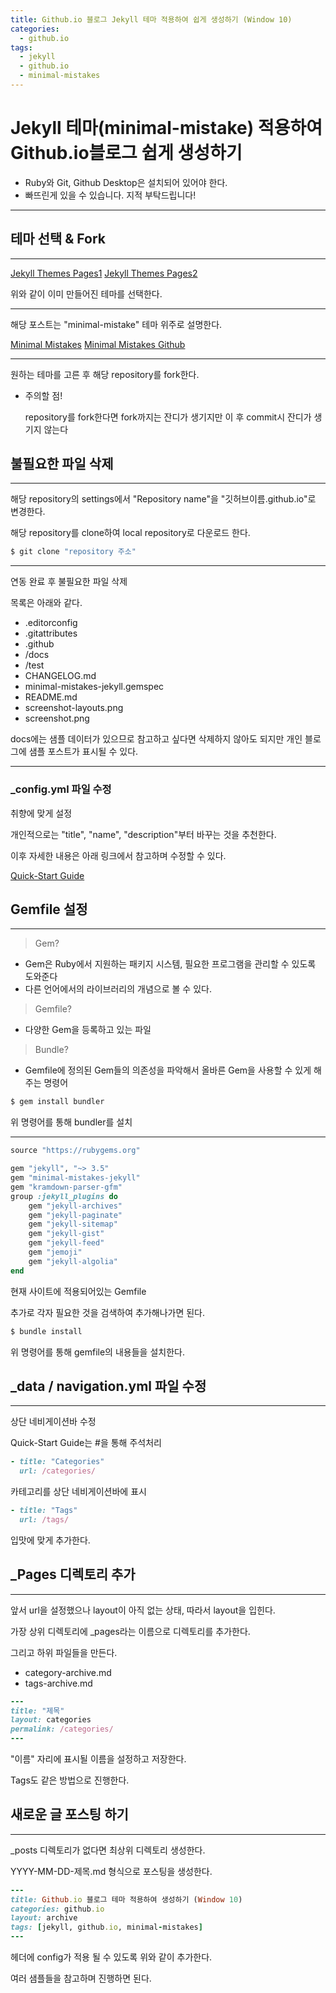 ```yaml
---
title: Github.io 블로그 Jekyll 테마 적용하여 쉽게 생성하기 (Window 10)
categories: 
  - github.io
tags: 
  - jekyll
  - github.io
  - minimal-mistakes
---
```


# Jekyll 테마(minimal-mistake) 적용하여 Github.io블로그 쉽게 생성하기

- Ruby와 Git, Github Desktop은 설치되어 있어야 한다.
- 빠뜨린게 있을 수 있습니다. 지적 부탁드립니다!

---

## 테마 선택 & Fork

---
<a href="https://github.com/topics/jekyll-theme" class="btn btn--primary">Jekyll Themes Pages1</a>
<a href="http://jekyllthemes.org/" class="btn btn--primary">Jekyll Themes Pages2</a>

위와 같이 이미 만들어진 테마를 선택한다.

---

해당 포스트는 "minimal-mistake" 테마 위주로 설명한다.

<a href="https://mmistakes.github.io/minimal-mistakes/" class="btn btn--primary">Minimal Mistakes</a>
<a href="https://github.com/mmistakes/minimal-mistakes" class="btn btn--primary">Minimal Mistakes Github</a>

---

원하는 테마를 고른 후 해당 repository를 fork한다.

- 주의할 점!

    repository를 fork한다면 fork까지는 잔디가 생기지만
    이 후 commit시 잔디가 생기지 않는다


## 불필요한 파일 삭제

---


해당 repository의 settings에서 "Repository name"을 "깃허브이름.github.io"로 변경한다.

해당 repository를 clone하여 local repository로 다운로드 한다.

```bash
$ git clone "repository 주소"
```

---

연동 완료 후 불필요한 파일 삭제

목록은 아래와 같다.

- .editorconfig
- .gitattributes
- .github
- /docs
- /test
- CHANGELOG.md
- minimal-mistakes-jekyll.gemspec
- README.md
- screenshot-layouts.png
- screenshot.png

docs에는 샘플 데이터가 있으므로 참고하고 싶다면 삭제하지 않아도 되지만 개인 블로그에 샘플 포스트가 표시될 수 있다.

---

### _config.yml 파일 수정



취향에 맞게 설정

개인적으로는 "title", "name", "description"부터 바꾸는 것을 추천한다.

이후 자세한 내용은 아래 링크에서 참고하며 수정할 수 있다.

[Quick-Start Guide](https://mmistakes.github.io/minimal-mistakes/docs/quick-start-guide/)



## Gemfile 설정

---

> Gem?

- Gem은 Ruby에서 지원하는 패키지 시스템, 필요한 프로그램을 관리할 수 있도록 도와준다
- 다른 언어에서의 라이브러리의 개념으로 볼 수 있다.

> Gemfile?

- 다양한 Gem을 등록하고 있는 파일

> Bundle?

- Gemfile에 정의된 Gem들의 의존성을 파악해서 올바른 Gem을 사용할 수 있게 해주는 명령어

```ruby
$ gem install bundler
```

위 명령어를 통해 bundler를 설치

---

```ruby
source "https://rubygems.org"

gem "jekyll", "~> 3.5"
gem "minimal-mistakes-jekyll"
gem "kramdown-parser-gfm"
group :jekyll_plugins do
    gem "jekyll-archives"
    gem "jekyll-paginate"
    gem "jekyll-sitemap"
    gem "jekyll-gist"
    gem "jekyll-feed"
    gem "jemoji"
    gem "jekyll-algolia"
end
```

현재 사이트에 적용되어있는 Gemfile

추가로 각자 필요한 것을 검색하여 추가해나가면 된다.

```ruby
$ bundle install
```

위 명령어를 통해 gemfile의 내용들을 설치한다.



## _data / navigation.yml 파일 수정

---

상단 네비게이션바 수정

Quick-Start Guide는 #을 통해 주석처리

```ruby
- title: "Categories"
  url: /categories/
```

카테고리를 상단 네비게이션바에 표시

```ruby
- title: "Tags"
  url: /tags/
```

입맛에 맞게 추가한다.



## _Pages 디렉토리 추가

---

앞서 url을 설정했으나 layout이 아직 없는 상태, 따라서 layout을 입힌다.

가장 상위 디렉토리에 _pages라는 이름으로 디렉토리를 추가한다.

그리고 하위 파일들을 만든다.

- category-archive.md
- tags-archive.md

```ruby
---
title: "제목"
layout: categories
permalink: /categories/
---
```

"이름" 자리에 표시될 이름을 설정하고 저장한다.

Tags도 같은 방법으로 진행한다.



## 새로운 글 포스팅 하기

---

_posts 디렉토리가 없다면 최상위 디렉토리 생성한다.

YYYY-MM-DD-제목.md 형식으로 포스팅을 생성한다.

```ruby
---
title: Github.io 블로그 테마 적용하여 생성하기 (Window 10)
categories: github.io
layout: archive
tags: [jekyll, github.io, minimal-mistakes]
---
```

헤더에 config가 적용 될 수 있도록 위와 같이 추가한다.

여러 샘플들을 참고하며 진행하면 된다.
